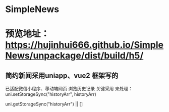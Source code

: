 # SimpleNews
# 预览地址：https://hujinhui666.github.io/SimpleNews/unpackage/dist/build/h5/
## 简约新闻采用uniapp、vue2 框架写的
已适配微信小程序、移动端网页
浏览历史记录 关键采用 来处理：
uni.setStorageSync("historyArr", historyArr)

uni.getStorageSync("historyArr") || []
